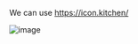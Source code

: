 We can use https://icon.kitchen/

![image](https://github.com/user-attachments/assets/09c52d12-ffa2-41f2-a8a1-141486356515)
